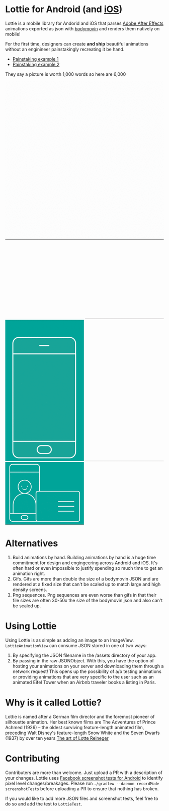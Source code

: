 # Lottie for Android (and [iOS](https://github.com/airbnb/lottie-ios))

Lottie is a mobile library for Andorid and iOS that parses [Adobe After Effects](http://www.adobe.com/products/aftereffects.html) animations exported as json with [bodymovin](https://github.com/bodymovin/bodymovin) and renders them natively on mobile!

For the first time, designers can create **and ship** beautiful animations without an enginineer painstakingly recreating it be hand.
* [Painstaking example 1](http://jeremie-martinez.com//2016/09/15/train-animations/)
* [Painstaking example 2](https://blog.twitter.com/2015/hearts-on-twitter)

They say a picture is worth 1,000 words so here are 6,000

![Alarm](gifs/Alarm.gif)
![Diamond](gifs/Diamond.gif)
![Lightbulb](gifs/Lightbulb.gif)
![Selfie](gifs/Selfie.gif)
![Business](gifs/Business.gif)
![AllSet](gifs/AllSet.gif)

# Alternatives
1. Build animations by hand. Building animations by hand is a huge time commitment for design and engingeering across Android and iOS. It's often hard or even impossible to justify spending so much time to get an animation right.
2. Gifs. Gifs are more than double the size of a bodymovin JSON and are rendered at a fixed size that can't be scaled up to match large and high density screens.
3. Png sequences. Png sequences are even worse than gifs in that their file sizes are often 30-50x the size of the bodymovin json and also can't be scaled up.

# Using Lottie
Using Lottie is as simple as adding an image to an ImageView. `LottieAnimationView` can consume JSON stored in one of two ways:

1. By specifying the JSON filename in the /assets directory of your app.
2. By passing in the raw JSONObject. With this, you have the option of hosting your animations on your server and downloading them through a network request! This opens up the possibility of a/b testing animations or providing animations that are very specific to the user such as an animated Eifel Tower when an Airbnb traveler books a listing in Paris.

# Why is it called Lottie?
Lottie is named after a German film director and the foremost pioneer of silhouette animation. Her best known films are The Adventures of Prince Achmed (1926) – the oldest surviving feature-length animated film, preceding Walt Disney's feature-length Snow White and the Seven Dwarfs (1937) by over ten years
[The art of Lotte Reineger](https://www.youtube.com/watch?v=LvU55CUw5Ck&feature=youtu.be)

# Contributing
Contributers are more than welcome. Just upload a PR with a description of your changes.
Lottie uses [Facebook screenshot tests for Android](https://github.com/facebook/screenshot-tests-for-android) to identify pixel level changes/breakages. Please run `./gradlew --daemon recordMode screenshotTests` before uploading a PR to ensure that nothing has broken.

If you would like to add more JSON files and screenshot tests, feel free to do so and add the test to `LottieTest`.
